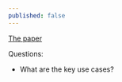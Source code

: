 ```yaml
---
published: false
---
```

[The paper](https://static.googleusercontent.com/media/research.google.com/en//archive/chubby-osdi06.pdf)

Questions:
- What are the key use cases?